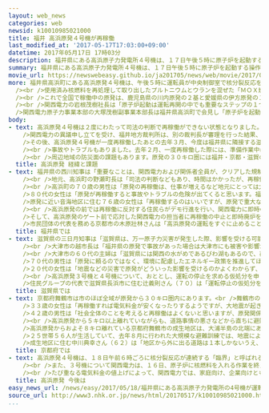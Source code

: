 ```yaml
---
layout: web_news
categories: web
newsid: k10010985021000
title: 福井 高浜原発４号機が再稼働
last_modified_at: '2017-05-17T17:03:00+09:00'
datetime: 2017年05月17日 17時03分
description: 福井県にある高浜原子力発電所４号機は、１７日午後５時に原子炉を起動する操作が行われ、再稼働しました。これで国内の稼働中の原発は、鹿児島県の川内原発と愛媛県の伊方原発と合わせて４基になりました。
summary: 福井県にある高浜原子力発電所４号機は、１７日午後５時に原子炉を起動する操作が行われ、再稼働しました。これで国内の稼働中の原発は、鹿児島県の川内原発と愛媛県の伊方原発と合わせて４基になりました。
movie_url: https://newswebeasy.github.io/ja201705/news/web/movie/2017/05/18/k10010985021000.mp4
more: 福井県高浜町にある高浜原発４号機は、午後５時に運転員が中央制御室で核分裂反応を抑える制御棒を核燃料の間から引き抜くためのレバーを操作して原子炉を起動し、再稼働しました。<br
  /><br />使用済み核燃料を再処理して取り出したプルトニウムとウランを混ぜた「ＭＯＸ燃料」を使うプルサーマルという方式で発電します。<br /><br />起動からおよそ１３時間後の１８日午前６時ごろ、核分裂反応が連続する「臨界」の状態になり、関西電力は今月２２日に発電と送電を始め、徐々に原子炉の出力を高めたうえで、来月中旬に営業運転に入る計画です。<br
  /><br />これで全国で稼働中の原発は、鹿児島県の川内原発の２基と愛媛県の伊方原発の１基と、合わせて４基になりました。<br /><br />高浜原発４号機をめぐっては、去年２月の再稼働の３日後、発電と送電を始める作業の際に原子炉が自動停止するトラブルが起き、その後、裁判所の運転停止を命じる仮処分の決定で、３号機とともに運転できない状態が続きました。この決定はことし３月に取り消され、４号機が再稼働するのは１年３か月ぶりで、関西電力は慎重に作業を進めることにしています。<br
  /><br />関西電力の岩根茂樹社長は「原子炉起動は運転再開の中でも重要なステップの１つであると考えている。今後も引き続き、国の検査に真摯（しんし）かつ丁寧に対応するとともに、今一度、身を引き締めて安全最優先で緊張感をもって慎重に作業を進めてまいります」とコメントを出しました。<br
  />関西電力原子力事業本部の大塚茂樹副事業本部長は福井県高浜町で会見し「原子炉を起動したことで、安全最優先で今後原子炉を運転していかなければならないとの緊張感が高まっている」と述べました。そのうえで、クレーンが倒れる事故やトラブルが相次いだことについて「協力会社への関西電力の関与とチェック、そしてリスク管理体制の３つについて、抜けがないよう緊張感をもって運転をすることが第一だと思っている。何かあれば、しっかり情報公開し対応していきたい」と述べました。
body:
- text: 高浜原発４号機は２度にわたって司法の判断で再稼働ができない状態となりました。おととし４月には、福井地方裁判所が「国の新しい規制基準は緩やかすぎて、原発の安全性は確保されていない」などとして、再稼働を認めない仮処分の決定を出しました。決定を出した福井地裁の裁判長は、その前の年に、同じ関西電力の大飯原発３号機と４号機について再稼働を認めない判決を言い渡していました。<br
    />関西電力の異議申し立てを受け、福井地方裁判所は、別の裁判長が審理を行った結果、おととし１２月、「新しい規制基準の内容と審査の判断は合理的で、住民の生命が脅かされる具体的な危険は認められない」などとして、４月の仮処分を取り消し、再稼働を認めました。<br
    />その後、高浜原発４号機が一度再稼働したあとの去年３月、今度は福井県に隣接する滋賀県の大津地裁が「福島の原発事故を踏まえた事故対策や津波対策、避難計画についても疑問が残る。住民の生命や財産が脅かされるおそれが高いにもかかわらず、関西電力は安全性の確保について説明を尽くしていない」などとして、運転の停止を命じる仮処分の決定を出しました。この仮処分の決定は、ことし３月、大阪高等裁判所が取り消し、再稼働を認めました。決定では「福島第一原発の事故は一部未解明な部分が残されているものの、原発の安全性が欠如しているとは言えない」「避難計画などの災害対策についてはいまだ改善の余地があるが、取り組みの姿勢や具体的な内容は適切で、不合理な点があるとは認められない」などとしています。<br
    /><br />事故やトラブルもありました。去年２月、一度再稼働した際には、準備作業中に原子炉建屋の隣にある建物で、原子炉から循環している放射性物質を含む冷却水およそ３４リットルが漏れるトラブルがありました。配管の弁を固定するボルトの一部が緩み、隙間が出来ていたことが原因でした。再稼働の３日後の発電と送電を開始する際には、設定された値を超える電流が流れて原子炉が自動停止するトラブルが発生しました。異常な電流を検知する機器の設定に問題があったためでした。また、ことし１月の強風で大型のクレーンが倒れ、２号機の核燃料を保管する建物の一部が損傷した事故では、関西電力が元請け会社に対しクレーンを折り畳むといった転倒を防ぐ対策を求めていなかったことが保安規定違反と指摘されました。こうした事故やトラブルに対し、原子力規制委員会や福井県はそのつど安全対策の徹底を求めています。原子力規制委員会の田中俊一委員長は１７日の記者会見で「小さなトラブルも起きないよう十分に注意してもらい、そういう積み重ねでしか住民の信頼を得ることはできないということを重く受け止めてほしい」と述べました。<br
    /><br />周辺地域の防災面の課題もあります。原発の３０キロ圏には福井・京都・滋賀の３つの府県が含まれ、事故が起きた際、およそ１８万人が避難や屋内退避の対象になります。国や福井県などは住民が県境を越えて避難する広域避難の計画を作りましたが、事故と同時に自然災害が起きた場合や、大雪の場合、それに夏場の海水浴シーズンなどでも、計画の実施を判断するための放射線量のモニタリングや住民の避難を速やかに行う必要があります。国は、複数の避難経路の確保やモニタリング体制の充実など改善を図るとしていますが、その実効性が課題になっています。
  title: 高浜原発 経緯と課題
- text: 福井県の西川知事は「重要なことは、関西電力および関係者全員が、クリアした規制基準をもとに、原子力発電所の安全な運用に最大限の注意を払い、実績を重ねることにより国民理解を得ていくことである」とするコメントを出しました。<br
    /><br />地元、高浜町の野瀬町長は「司法の判断などもあり、時間はかかったが、再稼働にようやくこぎ着けられ、地元として安どしている。３号機の再稼働の手続きも進んでいるので、関西電力には緊張感を持って対応してほしい」と話していました。<br
    /><br />高浜町の７０歳の男性は「原発の再稼働は、仕事が増えるなど地元にとっては大歓迎ですし、ありがたいです。原発をずっと止めたままにしておくのはもったいないです」と話していました。<br
    />８０代の女性は「原発が再稼働すると事故やトラブルの危険が出てくると思います。福島第一原発事故の被害者のことを考えると再稼働には反対です」と話していました。<br
    />原発に近い音海地区に住む７６歳の女性は「再稼働するのはいいですが、原発で重大な事故が起きると、音海地区は半島にあるため、船などを使わないと避難できないです。速やかに避難できるよう行政にはきちんと取り組んでほしい」と話していました。<br
    /><br />高浜原発の前では再稼働に反対する住民らがデモ行進を行い、関西電力に即時の廃炉を申し入れました。デモ行進を行ったのは高浜原発の再稼働に反対する市民団体のメンバーなどで、地元の住民だけでなく京都府や滋賀県などからおよそ７０人が集まりました。参加した住民らは原発反対を訴えるのぼり旗やプラカードを手に「再稼働反対」などと声を上げながらデモ行進しました。<br
    />そして、高浜原発のゲート前で応対した関西電力の担当者に再稼働の中止と即時廃炉を求める申し入れ書を手渡しました。市民団体のメンバーで高浜町に住む東山幸弘さんは、「高浜原発では大型クレーンが倒れる事故が起きていますが、関西電力から地元の住民に事故についてのきちんとした説明もされていません。原発の周辺でも大きな地震が起きる可能性も否定できないと思うので、再稼働には反対です」と話していました。<br
    />市民団体の代表を務める京都市の木原壯林さんは「高浜原発の運転をすぐに止めることができるとは考えていませんが、再稼働反対と訴え続けることが事故やトラブルの防止につながると思う」と話していました。
  title: 福井県では
- text: 滋賀県の三日月知事は「滋賀県は、万一原子力災害が発生した際、影響を受ける可能性がある。実効性のある多重防護体制の構築は道半ばで、県民に原発への不安感が根強く残る現状では、再稼働を容認できる環境にない。多くの国民が原発に依存しないエネルギー政策を求めている現状を踏まえ、中長期的なエネルギー政策に関する国民の合意形成が図られるべきだ」というコメントを出しました。<br
    /><br />大津市の越市長は「福井県の原発で事故があった場合は大津市にも被害や影響が出ると危機感を持っている立場から、再稼働には反対だ。福島の事故後、市民が不安に思っている状況での再稼働は許されない」と述べて、再稼働反対の立場を改めて強調しました。<br
    /><br />大津市の６０代の主婦は「滋賀県には関西の水がめであるびわ湖もあるので、再稼働には絶対反対です。命や健康、それに子どもたちの将来を考えると、電気料金や電力コストを優先することはできません」と話していました。<br
    />７０代の男性は「原発に頼るのではなく、環境に配慮したエネルギー政策を推進してほしいです。ただ、再稼働に反対するならば、私たち自身も徹底した省エネの工夫をする必要があるのではないか」と話していました。<br
    />２０代の女性は「地震などの災害で原発がどういった影響を受けるのかよくわからず、身近な問題として受け止められない。自分に直接影響はないと感じているので、電力不足や電気料金など自分の生活に関わる問題として見ると、再稼働は必要だと思う」と話していました。<br
    /><br />高浜原発３号機と４号機について、おととし、運転の停止を求める仮処分を申し立て、今も裁判を続けている滋賀県の住民などのグループは、大阪市にある関西電力の本店前に集まり、「高浜原発再稼働反対」と書かれたのぼりを掲げ、「福島の事故を忘れるな」などと訴えて、再稼働に抗議しました。<br
    />住民グループの代表で滋賀県長浜市に住む辻義則さん（７０）は「運転停止の仮処分を認めなかった司法の判断と、滋賀県の住民の意見を聞かず、経営方針として再稼働に踏み切った関西電力に怒りを感じている。これからも関西や福井の人たちとともに抗議を続け、運転停止を求める裁判は続いているので、係争中の裁判の中で原発の危険性を主張していく」と話していました。
  title: 滋賀県では
- text: 京都府舞鶴市は市のほぼ全域が原発から３０キロ圏内にあります。<br />舞鶴市の７３歳の男性は「原発があるなら再稼働させたほうがよいと思う。また電気料金が安くなったり、雇用も生まれたりすることを期待したい」と話していました。<br
    />３３歳の女性は「再稼働すれば電気料金が安くなったりするようですが、大地震が起きても本当に安全なのか心配です。再稼働させないのが一番安全だと思います」と話していました。<br
    />４２歳の男性は「社会全体のことを考えると再稼働はよくないと思いますが、原発関係で働いている人もたくさんいるので、しかたがないと思います」と話していました。<br
    /><br />高浜原発から５キロ以上離れていながらも、道路事情の悪さなどから直ちに避難しなければならない「準５キロ圏」と呼ばれる地域があり、地震などの複合災害で孤立した場合の対応が課題になっています。地域の住民からは、避難ルートがまだ十分に確保されておらず不安だとして、再稼働は時期尚早ではないかという声も聞かれました。<br
    />高浜原発からおよそ８キロ離れている京都府舞鶴市の成生地区は、大浦半島の北端にあり、陸路で避難するにはいったん原発に近づく唯一の道路を使わざるをえず、「準５キロ圏」に指定されています。<br
    />２５世帯５６人が生活していて、去年８月に行われた大規模な避難訓練では、地震による土砂崩れなどで道路が通れなくなったため、地区の漁港から避難することが想定されました。しかし、強い風と波のために船での避難は危険と判断され、訓練は中止となりました。<br
    />成生地区に住む中川典幸さん（６２）は「地区から外に出る道路は１本しかないうえ、冬は海が荒れて船が出せないことも考えられるだけに、不安を感じる。避難訓練をクリアしてはじめて避難ルートが確保できたと言えると思っており、そういった意味では原発の再稼働は時期尚早ではないか。行政にはより確実な避難ルートを確保したうえで、訓練を行い、住民が安心できる状況を作ってほしい」と話していました。
  title: 京都府では
- text: 高浜原発４号機は、１８日午前６時ごろに核分裂反応が連続する「臨界」と呼ばれる状態になり、今月２２日には発電と送電を開始する計画です。その後、徐々に原子炉の出力を上げて、今月２５日には出力が１００％のフル稼働の状態にしたあと、設備全体の機能を確認する国の検査を受けます。検査で問題がなければ来月中旬に営業運転に入り、来年夏ごろに定期検査に入る予定です。<br
    /><br />また、３号機について関西電力は、１６日、原子炉に核燃料を入れる作業を終えていて、来月上旬に再稼働させるとしています。<br /><br />このほか、１号機と２号機は、運転開始からすでに４０年が過ぎ、福島第一原発の事故後に導入された制度のもとで、去年、運転の延長が認められていますが、関西電力は、安全対策に必要な追加工事に時間がかかることから、実際の再稼働は２年から３年後になるとしています。<br
    /><br />たび重なる電気料金の値上げによって、関西電力では、家庭向け、企業向けともに顧客離れが進んでいます。関西電力の昨年度１年間の電力販売量はおよそ１２１５億キロワットアワーと、記録が残る昭和３８年度以降初めて中部電力を下回りました。関西電力は、高浜４号機に続いて３号機の営業運転を始めることし７月以降に電気料金を値下げする方針で、顧客離れを食い止めたい考えです。
  title: 高浜原発 今後は
easy_news_url: /news/easy/2017/05/18/福井県にある高浜原子力発電所の4号機が運転を始める/
source_url: http://www3.nhk.or.jp/news/html/20170517/k10010985021000.html
...
```

